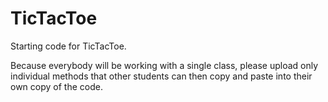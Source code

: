 # TicTacToe
Starting code for TicTacToe.

Because everybody will be working with a single class, please upload only individual methods that other students can then copy and paste into their own copy of the code.
